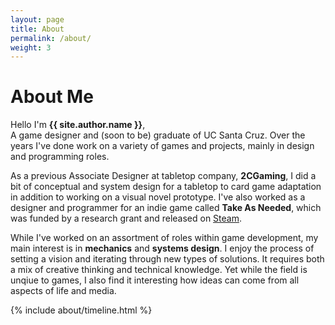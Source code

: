 ```yaml
---
layout: page
title: About
permalink: /about/
weight: 3
---
```


# **About Me**

Hello I'm **{{ site.author.name }}**,<br>
A game designer and (soon to be) graduate of UC Santa Cruz. Over the years I've done work on a variety of games and projects, mainly in design and programming roles. <br>

As a previous Associate Designer at tabletop company, **2CGaming**, I did a bit of conceptual and system design for a tabletop to card game adaptation in addition to working on a visual novel prototype. I've also worked as a designer and programmer for an indie game called **Take As Needed**, which was funded by a research grant and released on [Steam](https://store.steampowered.com/app/1780110/Take_As_Needed/). <br>

While I've worked on an assortment of roles within game development, my main interest is in **mechanics** and **systems design**. I enjoy the process of setting a vision and iterating through new types of solutions. It requires both a mix of creative thinking and technical knowledge. Yet while the field is unqiue to games, I also find it interesting how ideas can come from all aspects of life and media.

<!---
<div class="row">
{% include about/skills.html title="Programming Skills" source=site.data.programming-skills %}
{% include about/skills.html title="Other Skills" source=site.data.other-skills %}
</div>
--->

<div class="row">
{% include about/timeline.html %}
</div>